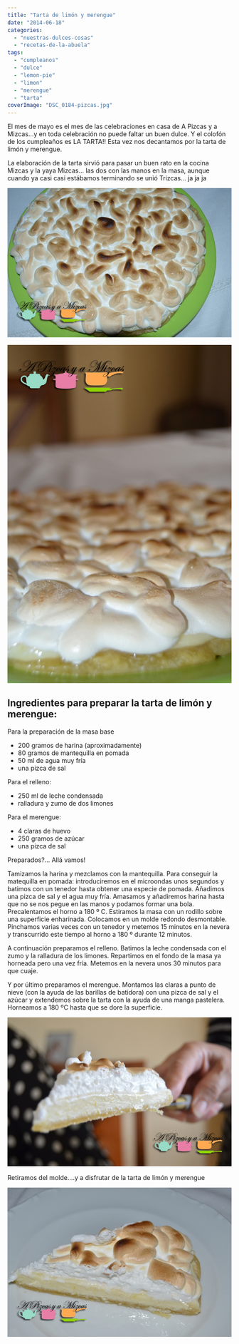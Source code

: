 ```yaml
---
title: "Tarta de limón y merengue"
date: "2014-06-18"
categories:
  - "nuestras-dulces-cosas"
  - "recetas-de-la-abuela"
tags:
  - "cumpleanos"
  - "dulce"
  - "lemon-pie"
  - "limon"
  - "merengue"
  - "tarta"
coverImage: "DSC_0184-pizcas.jpg"
---
```


El mes de mayo es el mes de las celebraciones en casa de A Pizcas y a Mizcas...y en toda celebración no puede faltar un buen dulce. Y el colofón de los cumpleaños es LA TARTA!! Esta vez nos decantamos por la tarta de limón y merengue.

La elaboración de la tarta sirvió para pasar un buen rato en la cocina Mizcas y la yaya Mizcas... las dos con las manos en la masa, aunque cuando ya casi casi estábamos terminando se unió Trizcas... ja ja ja

![tarta de limón y merengue ](images/DSC_0170-pizcas.jpg)

![tarta de limón y merengue ](images/DSC_0169-pizcas.jpg)

## Ingredientes para preparar la tarta de limón y merengue:

Para la preparación de la masa base

- 200 gramos de harina (aproximadamente)
- 80 gramos de mantequilla en pomada
- 50 ml de agua muy fría
- una pizca de sal

Para el relleno:

- 250 ml de leche condensada
- ralladura y zumo de dos limones

Para el merengue:

- 4 claras de huevo
- 250 gramos de azúcar
- una pizca de sal

Preparados?... Allá vamos!

Tamizamos la harina y mezclamos con la mantequilla. Para conseguir la matequilla en pomada: introduciremos en el microondas unos segundos y batimos con un tenedor hasta obtener una especie de pomada. Añadimos una pizca de sal y el agua muy fría. Amasamos y añadiremos harina hasta que no se nos pegue en las manos y podamos formar una bola. Precalentamos el horno a 180 º C. Estiramos la masa con un rodillo sobre una superficie enharinada. Colocamos en un molde redondo desmontable. Pinchamos varias veces con un tenedor y metemos 15 minutos en la nevera y transcurrido este tiempo al horno a 180 º durante 12 minutos.

A continuación preparamos el relleno. Batimos la leche condensada con el zumo y la ralladura de los limones. Repartimos en el fondo de la masa ya horneada pero una vez fría. Metemos en la nevera unos 30 minutos para que cuaje.

Y por último preparamos el merengue. Montamos las claras a punto de nieve (con la ayuda de las barillas de batidora) con una pizca de sal y el azúcar y extendemos sobre la tarta con la ayuda de una manga pastelera. Horneamos a 180 ºC hasta que se dore la superficie.

![tarta de limón y merengue ](images/DSC_0181-pizcas.jpg)

Retiramos del molde....y a disfrutar de la tarta de limón y merengue

![tarta de limón y merengue ](images/DSC_0184-pizcas.jpg)
